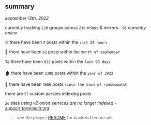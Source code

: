 
## summary
_september 12th, 2022_

currently tracking `120` groups across `216` relays & mirrors - _`96` currently online_

⏲ there have been `4` posts within the `last 24 hours`

🦈 there have been `62` posts within the `month of september`

🪐 there have been `622` posts within the `last 90 days`

🏚 there have been `2380` posts within the `year of 2022`

🦕 there have been `4666` posts `since the dawn of ransomwatch`

there are `57` custom parsers indexing posts

_`20` sites using v2 onion services are no longer indexed - [support.torproject.org](https://support.torproject.org/onionservices/v2-deprecation/)_

> see the project [README](https://github.com/joshhighet/ransomwatch#ransomwatch--) for backend technicals

